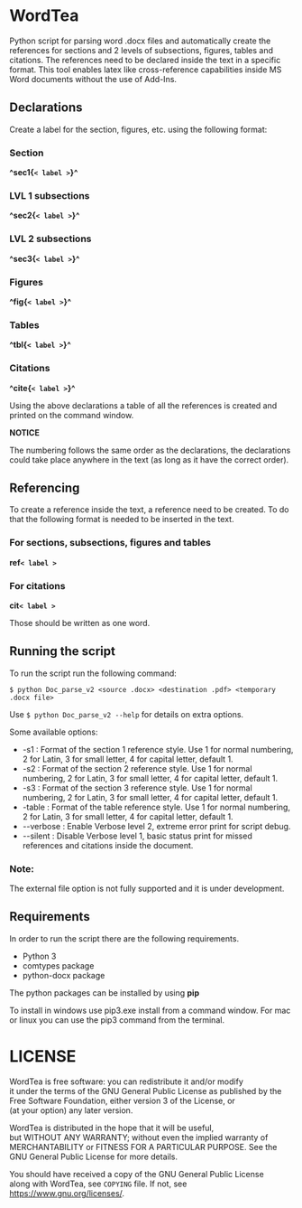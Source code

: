 # WordTea
Python script for parsing word .docx files and automatically create the references for sections and 2 levels of subsections, figures, tables and citations. The references need to be declared inside the text in a specific format.
This tool enables latex like cross-reference capabilities inside MS Word documents without the use of Add-Ins.

## Declarations
Create a label for the section, figures, etc. using the following format:

### Section
**^sec1{`< label >`}^**

### LVL 1 subsections
**^sec2{`< label >`}^**

### LVL 2 subsections
**^sec3{`< label >`}^**

### Figures
**^fig{`< label >`}^**

### Tables
**^tbl{`< label >`}^**

### Citations
**^cite{`< label >`}^**

Using the above declarations a table of all the references is created and printed on the command window.


**NOTICE**

The numbering follows the same order as the declarations, the declarations could take place anywhere in the text (as long as it have the correct order).

## Referencing

To create a reference inside the text, a reference need to be created. To do that the following format is needed to be inserted in the text.

### For sections, subsections, figures and tables
**ref`< label >`**

### For citations
**cit`< label >`**

Those should be written as one word.

## Running the script


To run the script run the following command:

`$ python Doc_parse_v2 <source .docx> <destination .pdf> <temporary .docx file>`

Use `$ python Doc_parse_v2 --help` for details on extra options.

Some available options:
- -s1       : Format of the section 1 reference style. Use 1 for normal numbering, 2 for Latin, 3 for small letter, 4 for capital letter, default 1.
- -s2       : Format of the section 2 reference style. Use 1 for normal numbering, 2 for Latin, 3 for small letter, 4 for capital letter, default 1.
- -s3       : Format of the section 3 reference style. Use 1 for normal numbering, 2 for Latin, 3 for small letter, 4 for capital letter, default 1.
- -table    : Format of the table reference style. Use 1 for normal numbering, 2 for Latin, 3 for small letter, 4 for capital letter, default 1.
- --verbose : Enable Verbose level 2, extreme error print for script debug.
- --silent  : Disable Verbose level 1, basic status print for missed references and citations inside the document.

### Note:
The external file option is not fully supported and it is under development.

## Requirements 
In order to run the script there are the following requirements.
- Python 3
- comtypes package
- python-docx package

The python packages can be installed by using **pip**

To install in windows use pip3.exe install <package name> from a command window. For mac or linux you can use the pip3 command from the terminal.


# LICENSE

WordTea is free software: you can redistribute it and/or modify   
it under the terms of the GNU General Public License as published by
the Free Software Foundation, either version 3 of the License, or   
(at your option) any later version.                                 
                                                                    
WordTea is distributed in the hope that it will be useful,        
but WITHOUT ANY WARRANTY; without even the implied warranty of      
MERCHANTABILITY or FITNESS FOR A PARTICULAR PURPOSE.  See the       
GNU General Public License for more details.                 
                                                                    
You should have received a copy of the GNU General Public License   
along with WordTea, see `COPYING` file.  If not, see <https://www.gnu.org/licenses/>. 
